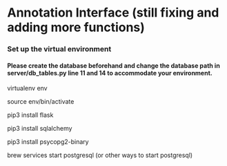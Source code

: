 # Annotation Interface (still fixing and adding more functions)

### Set up the virtual environment

#### Please create the database beforehand and change the database path in server/db_tables.py line 11 and 14 to accommodate your environment.

virtualenv env

source env/bin/activate

pip3 install flask

pip3 install sqlalchemy

pip3 install psycopg2-binary

brew services start postgresql (or other ways to start postgresql)
